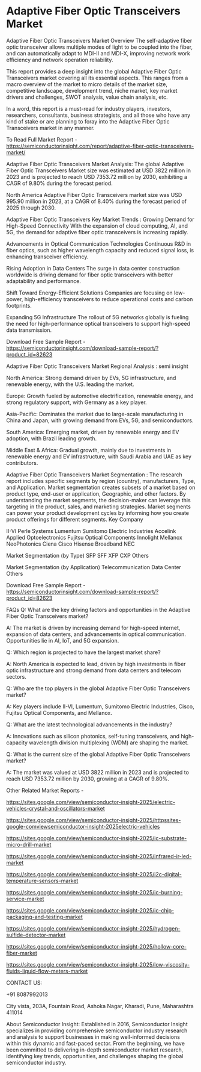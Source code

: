 <h1>Adaptive Fiber Optic Transceivers Market</h1>
Adaptive Fiber Optic Transceivers Market Overview
The self-adaptive fiber optic transceiver allows multiple modes of light to be coupled into the fiber, and can automatically adapt to MDI-II and MDI-X, improving network work efficiency and network operation reliability.

This report provides a deep insight into the global Adaptive Fiber Optic Transceivers market covering all its essential aspects. This ranges from a macro overview of the market to micro details of the market size, competitive landscape, development trend, niche market, key market drivers and challenges, SWOT analysis, value chain analysis, etc.

In a word, this report is a must-read for industry players, investors, researchers, consultants, business strategists, and all those who have any kind of stake or are planning to foray into the Adaptive Fiber Optic Transceivers market in any manner.

To Read Full Market Report -
https://semiconductorinsight.com/report/adaptive-fiber-optic-transceivers-market/

Adaptive Fiber Optic Transceivers Market Analysis:
The global Adaptive Fiber Optic Transceivers Market size was estimated at USD 3822 million in 2023 and is projected to reach USD 7353.72 million by 2030, exhibiting a CAGR of 9.80% during the forecast period.

North America Adaptive Fiber Optic Transceivers market size was USD 995.90 million in 2023, at a CAGR of 8.40% during the forecast period of 2025 through 2030.

Adaptive Fiber Optic Transceivers Key Market Trends :
Growing Demand for High-Speed Connectivity
With the expansion of cloud computing, AI, and 5G, the demand for adaptive fiber optic transceivers is increasing rapidly.

Advancements in Optical Communication Technologies
Continuous R&D in fiber optics, such as higher wavelength capacity and reduced signal loss, is enhancing transceiver efficiency.

Rising Adoption in Data Centers
The surge in data center construction worldwide is driving demand for fiber optic transceivers with better adaptability and performance.

Shift Toward Energy-Efficient Solutions
Companies are focusing on low-power, high-efficiency transceivers to reduce operational costs and carbon footprints.

Expanding 5G Infrastructure
The rollout of 5G networks globally is fueling the need for high-performance optical transceivers to support high-speed data transmission.

Download Free Sample Report -
https://semiconductorinsight.com/download-sample-report/?product_id=82623

Adaptive Fiber Optic Transceivers Market Regional Analysis :
semi insight

North America:
Strong demand driven by EVs, 5G infrastructure, and renewable energy, with the U.S. leading the market.

Europe:
Growth fueled by automotive electrification, renewable energy, and strong regulatory support, with Germany as a key player.

Asia-Pacific:
Dominates the market due to large-scale manufacturing in China and Japan, with growing demand from EVs, 5G, and semiconductors.

South America:
Emerging market, driven by renewable energy and EV adoption, with Brazil leading growth.

Middle East & Africa:
Gradual growth, mainly due to investments in renewable energy and EV infrastructure, with Saudi Arabia and UAE as key contributors.

Adaptive Fiber Optic Transceivers Market Segmentation :
The research report includes specific segments by region (country), manufacturers, Type, and Application. Market segmentation creates subsets of a market based on product type, end-user or application, Geographic, and other factors. By understanding the market segments, the decision-maker can leverage this targeting in the product, sales, and marketing strategies. Market segments can power your product development cycles by informing how you create product offerings for different segments.
Key Company

II-VI
Perle Systems
Lumentum
Sumitomo Electric Industries
Accelink
Applied Optoelectronics
Fujitsu Optical Components
Innolight
Mellanox
NeoPhotonics
Ciena
Cisco
Hisense Broadband
NEC

Market Segmentation (by Type)
SFP
SFF
XFP
CXP
Others

Market Segmentation (by Application)
Telecommunication
Data Center
Others

Download Free Sample Report -
https://semiconductorinsight.com/download-sample-report/?product_id=82623

FAQs
Q: What are the key driving factors and opportunities in the Adaptive Fiber Optic Transceivers market?

A: The market is driven by increasing demand for high-speed internet, expansion of data centers, and advancements in optical communication. Opportunities lie in AI, IoT, and 5G expansion.

Q: Which region is projected to have the largest market share?

A: North America is expected to lead, driven by high investments in fiber optic infrastructure and strong demand from data centers and telecom sectors.

Q: Who are the top players in the global Adaptive Fiber Optic Transceivers market?

A: Key players include II-VI, Lumentum, Sumitomo Electric Industries, Cisco, Fujitsu Optical Components, and Mellanox.

Q: What are the latest technological advancements in the industry?

A: Innovations such as silicon photonics, self-tuning transceivers, and high-capacity wavelength division multiplexing (WDM) are shaping the market.

Q: What is the current size of the global Adaptive Fiber Optic Transceivers market?

A: The market was valued at USD 3822 million in 2023 and is projected to reach USD 7353.72 million by 2030, growing at a CAGR of 9.80%.

Other Related Market Reports -

https://sites.google.com/view/semiconductor-insight-2025/electric-vehicles-crystal-and-oscillators-market

https://sites.google.com/view/semiconductor-insight-2025/httpssites-google-comviewsemiconductor-insight-2025electric-vehicles

https://sites.google.com/view/semiconductor-insight-2025/ic-substrate-micro-drill-market

https://sites.google.com/view/semiconductor-insight-2025/infrared-ir-led-market

https://sites.google.com/view/semiconductor-insight-2025/i2c-digital-temperature-sensors-market

https://sites.google.com/view/semiconductor-insight-2025/ic-burning-service-market

https://sites.google.com/view/semiconductor-insight-2025/ic-chip-packaging-and-testing-market

https://sites.google.com/view/semiconductor-insight-2025/hydrogen-sulfide-detector-market

https://sites.google.com/view/semiconductor-insight-2025/hollow-core-fiber-market

https://sites.google.com/view/semiconductor-insight-2025/low-viscosity-fluids-liquid-flow-meters-market

CONTACT US:

+91 8087992013

City vista, 203A, Fountain Road, Ashoka Nagar, Kharadi, Pune, Maharashtra 411014

About Semiconductor Insight:
Established in 2016, Semiconductor Insight specializes in providing comprehensive semiconductor industry research and analysis to support businesses in making well-informed decisions within this dynamic and fast-paced sector. From the beginning, we have been committed to delivering in-depth semiconductor market research, identifying key trends, opportunities, and challenges shaping the global semiconductor industry.
